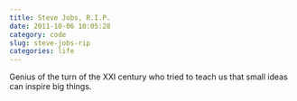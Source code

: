 ```yaml
---
title: Steve Jobs, R.I.P.
date: 2011-10-06 10:05:28
category: code
slug: steve-jobs-rip
categories: life
---
```


Genius of the turn of the XXI century who tried to teach us that small ideas can inspire big things.
